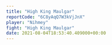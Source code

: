 ```yaml
---
title: "High King Maulgar"
reportCode: "6C8yAqQ7W3kVjJnX"
player: "Nihmey"
fight: "High King Maulgar"
date: 2021-08-04T18:53:40.409000+00:00
---
```

